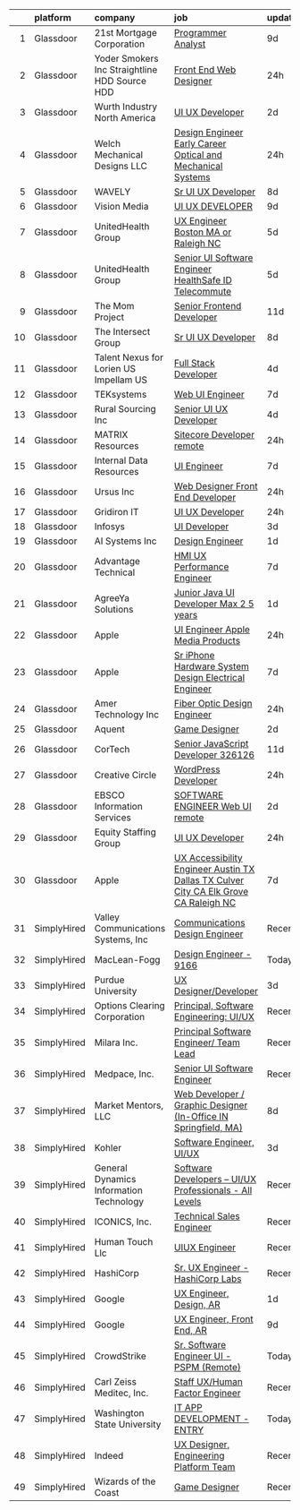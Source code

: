 

|    | platform    | company                                         | job                                                                                                                                                                                                                                                                                                                                                                                                                                                                                                                                                                                                                                                                                                                                                                                                                                                                                                                                                                                                                                                                                                                                                                                                                                                                                                                                                                                                                                                                                   | update_time   | location          |
|---:|:------------|:------------------------------------------------|:--------------------------------------------------------------------------------------------------------------------------------------------------------------------------------------------------------------------------------------------------------------------------------------------------------------------------------------------------------------------------------------------------------------------------------------------------------------------------------------------------------------------------------------------------------------------------------------------------------------------------------------------------------------------------------------------------------------------------------------------------------------------------------------------------------------------------------------------------------------------------------------------------------------------------------------------------------------------------------------------------------------------------------------------------------------------------------------------------------------------------------------------------------------------------------------------------------------------------------------------------------------------------------------------------------------------------------------------------------------------------------------------------------------------------------------------------------------------------------------|:--------------|:------------------|
|  1 | Glassdoor   | 21st Mortgage Corporation                       | [Programmer Analyst](https://www.glassdoor.com/partner/jobListing.htm?pos=101&ao=1110586&s=58&guid=00000182de119da5b760a5ce9ece3456&src=GD_JOB_AD&t=SR&vt=w&cs=1_c1c68ea7&cb=1661583073131&jobListingId=1008076568839&cpc=71EC12CC3A9678F2&jrtk=3-0-1gbf137f2irlc801-1gbf137fh2eaa000-8d366a63f709f073--6NYlbfkN0BeAyavutZxRR7ChPbyVYCIOKJX9CUQksOACpGPzjAT8NFrx-wLRtB8cHbO_Z05eeNwa9x1SlL0kh7KnsyyXArcn-4mWyQ3mVaRvup91GMlUJqJTTd2Bg5VExQlauNvItdB-ERnNchZ7YSceV2AWd0L_Ryw_NHLwfKOd7e5LvzZs6Z7TRBsAsx00mb6mZJk_XLsz4nsoCKd0AFQGkIkQYjny4jmOKQ4e1i1IDzD3IXy3L9MZltr9EX4IVggQoBRtgSqan3lUOWWHqyZ0L2FKGyiYTCQTVgM2wgdMAlBktsNRwf_ZkHAqWXLXn5e8cx1uIj-ED9hEoUTcIxeSFsjz7cgZ5aNahJUzdgdMIePwXjbbsa02zDKbulVcHBFCtH-lxzlqUbw_gmBIaCS0v85ThthmhYuEZTSRbruX1kWY8_um9j9rvSLXGN6Ub8bwNMQsatJtrGZfwR4tRKZa8GhS0HZpwqRTIY4bAqSzWpTIaNeO-EFA5xLbQje)                                                                                                                                                                                                                                                                                                                                                                                                                                                                                                                                                                                                                                              | 9d            | Knoxville, TN     |
|  2 | Glassdoor   | Yoder Smokers Inc  Straightline HDD  Source HDD | [Front End Web Designer](https://www.glassdoor.com/partner/jobListing.htm?pos=109&ao=1110586&s=58&guid=00000182de119da5b760a5ce9ece3456&src=GD_JOB_AD&t=SR&vt=w&ea=1&cs=1_a1e546a6&cb=1661583073133&jobListingId=1008097207409&cpc=4F748F1840550ABC&jrtk=3-0-1gbf137f2irlc801-1gbf137fh2eaa000-1fce3864310a3f03--6NYlbfkN0BOdRJV5k-L3FNCzjCgEhEptbzWR3mFvjnAQnp9JcinXOCVt8QEYBvHqTiHBHSlg98hTrhJExUUVa6v67S1gFyb-OBe8UoPzNouRDn3C9as0WFadlKMeZgUrqrdZ8hm_e9Z-8jTT-HPwLMdKEaf6nFSEDiY93r1Hqa_nw7whddI5F-1mZvAJ0zg1eaCReXvVOrXzHyuoz-GFBAzJ5P853S12gAKM-fM31Ie7ye7LfmFq7AdZBgvk4KxCxBX-LN2Dlezg4MNoeh8XYuoYiEFpwbYGpRrpMRLWQDOLaHb0vnkuFu6y4ogf4kxTf5BtUSfaaGQjlmnU_axSgyqrBEbZPf0xna_rKyDA8BxBKSS7Na9iIAOtINbz4wgKshbpqYlqBEOc1jPLA5btRI3ekr04-KTizXwEA-SItWJCIt_iGOw5a_7a6QwZ9ArPyotZbJR-KwuwbrQW3Tei2a28ZmmmlCQB0IWExuuaFbnMAKsi3eIE1oKPkSqjUuowv8Op8RfKyc%3D)                                                                                                                                                                                                                                                                                                                                                                                                                                                                                                                                                                                                                       | 24h           | Hutchinson, KS    |
|  3 | Glassdoor   | Wurth Industry North America                    | [UI UX Developer](https://www.glassdoor.com/partner/jobListing.htm?pos=105&ao=1110586&s=58&guid=00000182de119da5b760a5ce9ece3456&src=GD_JOB_AD&t=SR&vt=w&ea=1&cs=1_c360d878&cb=1661583073132&jobListingId=1008091117139&cpc=3164FDD6030E246B&jrtk=3-0-1gbf137f2irlc801-1gbf137fh2eaa000-73eedd7eb5c00a73--6NYlbfkN0CCFfCHP65qAdCzg-Bs_Kdum9vHCH_ezqgLFp8WkCp6WSCuUB3kWi_3e4N_As4zg7TYfEe-dvmOtPvk6mZESXN4dBjjkGvFGjHOqRMPyXAzP6lcqXuBmFM4iqXwh616h7IeCOTbjyyjmntbQZ7nFJrhCyyLwes4h-IQB_3bZ4fugmxAISEBKVc8d9PN_WaKNYR6Q42F4M2mBt-WE7-MPpZNusQiLEt-Sp6p3hcizqIxzaQb-ruwDCFzly63Ropk97-Wol-Ve9C7Ydu3D6ZAD3QDmR6-k_8kHZxNafEcSz7KJo6n_8C5AArBCUZGeGMJFod6E_6XSiiKyD-hNDxLeiOithc8f4ADMlZNWBo91U5uJ4b8n2gY-cYkRNppWkZdi-BDWs53Ip3hHbHzOk7oD0KkBZkMNLUzfYB8q1WWOLAysQKMF_7KaC5n75iccQheGNAfSmaaH6tb2RoTrtr0tcQ2d7JVYSGZ3itktRGDgxoMzqasfgmucW73DvS4UyvUy2k%3D)                                                                                                                                                                                                                                                                                                                                                                                                                                                                                                                                                                                                                              | 2d            | Brooklyn Park, MN |
|  4 | Glassdoor   | Welch Mechanical Designs  LLC                   | [Design Engineer  Early Career  Optical and Mechanical Systems](https://www.glassdoor.com/partner/jobListing.htm?pos=104&ao=1110586&s=58&guid=00000182de119da5b760a5ce9ece3456&src=GD_JOB_AD&t=SR&vt=w&ea=1&cs=1_981136ff&cb=1661583073132&jobListingId=1008096441545&cpc=BC616B31DCC8F979&jrtk=3-0-1gbf137f2irlc801-1gbf137fh2eaa000-eb5d7a282566811a--6NYlbfkN0DTsUTROTduLU-MZ43tg5gkhuDqPqw1g7Fa18MlJFAIVczTBAxjVL8znUVua6estl2cv4qdpQIammHNvRN9p1eLf1Oa5InYpshIcQuuffh5DFIaq0Da11asvaekmOKmFKu4PplX09wFV8SOjc54WsITQ_MyGGhJvUx3aW91O6PP57dlDyL0FUJOyClfZTPYYikZZFv736YGmw5ap9ohHsBv-016n4s9otqDYe1wHvhnE5XCnw10loZNRn8I9jMowG0jSaMSh8s8ulIB54vqWTAfBrWGAalC10J-VrADnDlOir8rIIbEA-KjvdaeHig4efNhvppK3apRamD0oXyut47B-Sp-fHAiEwfyE2ZetoV71ubek8O481xv0PXfyXy5F8GeMtSzVLKowloKG9eB7GSh8XfJLRGYlO4g-ZN7eCG10-WNZSoDWTzVBOxor4yCmelRpYHIxb-bJDPAbx1W1-xx4QVWlt7fJBf46mm13SAYUm7HQH7RMwDkTjTRFdyip4NEhoY5B5VtnQ%3D%3D)                                                                                                                                                                                                                                                                                                                                                                                                                                                                                                                                                                  | 24h           | Aberdeen, MD      |
|  5 | Glassdoor   | WAVELY                                          | [Sr  UI UX Developer](https://www.glassdoor.com/partner/jobListing.htm?pos=103&ao=1110586&s=58&guid=00000182de119da5b760a5ce9ece3456&src=GD_JOB_AD&t=SR&vt=w&ea=1&cs=1_c187a9c5&cb=1661583073132&jobListingId=1008078846480&cpc=2C0945AC5067B68B&jrtk=3-0-1gbf137f2irlc801-1gbf137fh2eaa000-b7e75a319e251b83--6NYlbfkN0CFsUkZ6y3FSz-mlD6L7ejB8QaNpXOZA9zECJrBSE1jTAruMs0T0Ja2Swprp5tI35MY2WSOIlf9lrU01llXdVEjj9XPhBSCqurE2QZfwZnzvRjuIDREHCNHa9yHulQaYm9alTDT0Wys6cT0F4v4GY3j8YkHxtblMj7RMtV-fCOW8JQc6eOWW2Ju8Xu5M1Zq5S1ickZqREXzILIEp5wPU5-EgWSPk88hQHok4YmCw2-n-UUQH__P4FHjFaYYCGgihbzeBLsD_MvbTd2iE-GrawPjvSI96HxJD3u38WjvMu0lapw8ckRqm6yuRATCp73okXXK9ZICnd-OHZ8x2Ak0umH1qz2K5cky2GX0Vt_KpnDTsZSj-GWhjwII3h9FMi-bBXJSXvC9N3m_Jnxoar_8mVk5ZEGpA73q72PsLaY7GYz5g0dVTUS-szSaUA3P3vugbl0E--xyZLiA9RyS3cdbW7UZRtKskDT97wRtEZrVlE39_sFCNfyfJkTJPU4LdEN8vks%3D)                                                                                                                                                                                                                                                                                                                                                                                                                                                                                                                                                                                                                          | 8d            | Palo Alto, CA     |
|  6 | Glassdoor   | Vision Media                                    | [UI UX DEVELOPER](https://www.glassdoor.com/partner/jobListing.htm?pos=108&ao=1110586&s=58&guid=00000182de119da5b760a5ce9ece3456&src=GD_JOB_AD&t=SR&vt=w&ea=1&cs=1_2f356540&cb=1661583073132&jobListingId=1008076773300&cpc=44CD5376B8534B8F&jrtk=3-0-1gbf137f2irlc801-1gbf137fh2eaa000-19e53a7268198236--6NYlbfkN0DJ_NiDUn25TsccfMtQS5fdjkwEhZVGunI1iGscaADDmeKZjuEBMFajJPdeEwlP8JM_spvMmEgpTvnNBYsMiRZTChNUBQxgLk_wvenGH_0Io7ODJ7xufOapiQlj99C4-CjlOdkmoYVWw9kzIGMJ8BpB2mZbGeZD7OJMVejfeoS3_xsH2xP4qKWnBXClKuiDeZxnRusp_yrdhCIRWwuUVeoMnyIZ9Yy6XGWtNxF3_7AJT31va9xLzY-mm8hc9nyCYkKtbWl30Dn3vSD41TUs60Xs7WBEdC7fjTOyEUcqaOGqiOdC8m_ABO8C7VDPsM4cK70zCt2wwPxoGdEmDAJb0smpbYfI9h-0O12u11ywxOe5drHlOg0GHIpP-KEF8wNdIwrVolll7xPtH_l8To8HSxcOzZS1nQ_EoJTR3ildbhCmFG4LXyFzxlrXWvKUajrbyqLTuJF7ousPOhfeUKCTMQy918ZrD-AsWQ8COgwIpzxc2KCbp7GJq7Jc)                                                                                                                                                                                                                                                                                                                                                                                                                                                                                                                                                                                                                                            | 9d            | Remote            |
|  7 | Glassdoor   | UnitedHealth Group                              | [UX Engineer   Boston  MA or Raleigh  NC](https://www.glassdoor.com/partner/jobListing.htm?pos=110&ao=1110586&s=58&guid=00000182de119da5b760a5ce9ece3456&src=GD_JOB_AD&t=SR&vt=w&cs=1_6a9919a6&cb=1661583073132&jobListingId=1008084186452&cpc=FA84DF7EA1EC2398&jrtk=3-0-1gbf137f2irlc801-1gbf137fh2eaa000-942f0177e369a762--6NYlbfkN0C8O9VKdOj_1Zh75e9_CvYhSsWVxS1Pvi5WUWhsf4w7FOycHcR50Ta-CQORLM6vDVff01WL0ENPnJCw-93H65qUv8J_kaD69GHUfIsV0tlZvxSD0eLpRwe5WV7kmCmET1iVWf2bnZp2IbsGPIaLtkisClCMgVzbaHAOhnqUa7fjb0ETZvn68lHGW2zHJBLhl4GS0GaiHGnWwXPOFtTfdV3QOsvkjYuAnzKDWF5pMCoadx-sg6MlZJe7y-vftZvT9BpBo08Y8I3AQrJlIrsqkeaUk-VcPlhlFd5mLwx_8at552Sczu3OUNLsMxFlzeMOJ81zJbO7FB0CdfZ5cJ9_JUSkxJfLidhPLGiwvZi2VtHzdZT9Du9WyxJ_SGwxa_hPtcNqmFoPdsz2UGOUzrhNdNq1aU1Bwi8lc3ALQsOvujnObdmEvOiSruKD)                                                                                                                                                                                                                                                                                                                                                                                                                                                                                                                                                                                                                                                                                         | 5d            | Boston, MA        |
|  8 | Glassdoor   | UnitedHealth Group                              | [Senior UI Software Engineer   HealthSafe ID   Telecommute](https://www.glassdoor.com/partner/jobListing.htm?pos=119&ao=1110586&s=58&guid=00000182de119da5b760a5ce9ece3456&src=GD_JOB_AD&t=SR&vt=w&cs=1_8d5afd5b&cb=1661583073134&jobListingId=1008084186018&cpc=A65DF3A704A48F9B&jrtk=3-0-1gbf137f2irlc801-1gbf137fh2eaa000-3032aa755c425008--6NYlbfkN0C8O9VKdOj_1Zh75e9_CvYhSsWVxS1Pvi5WUWhsf4w7FOycHcR50Ta-CQORLM6vDVff01WL0ENPnI2at4D94uURsrlDcdfg3txVPHMeUvj4VB2g7YkNzIwOnQBdswHwgJcDCfGI5cCct6iOVZD5aQx-pREdvaHIXEAfgv7GKJUqZppwN77njjdzFr5I4MxUOqdrl1pHfqK3r_TExoZ8TJo1WNQCKh_Gjt2nEJ_HG4Wu52jvFGb13qwFHhBlRQmIj8mfsxVZ19iCHv9HATCKFl8JskEnsK-O3VneXey9-_5gqfRnOIIKNS31SBlR5Ti4jB51xfMWWwU6fQIgkELMYbEemdMEnurSd3CYFgKqmNbU_DyWPWG_1jYmTz0HXIwKz38zEvsEpDwQkkC1QNX8uLH49weF29q4dLU-dKZ1qwUVwxWTutmCmx_o)                                                                                                                                                                                                                                                                                                                                                                                                                                                                                                                                                                                                                                                                       | 5d            | Chicago, IL       |
|  9 | Glassdoor   | The Mom Project                                 | [Senior Frontend Developer](https://www.glassdoor.com/partner/jobListing.htm?pos=130&ao=1110586&s=58&guid=00000182de119da5b760a5ce9ece3456&src=GD_JOB_AD&t=SR&vt=w&cs=1_0f6ed603&cb=1661583073135&jobListingId=1008072694764&cpc=FA84DF7EA1EC2398&jrtk=3-0-1gbf137f2irlc801-1gbf137fh2eaa000-a69e7c97605910db--6NYlbfkN0BDp_epf89aHDQhKpPegNJQ_ldQpEFZQsM9OcONMGxWx6pU56EKHF58QjVdAUvn2gUdKzeHAlSzK7GfdZDucQgXQ764tmPq9WcaiHmHxX1jpSoaoCGORCNWtFxx2HJyXu1CDgMpxWP5NMgccEbyjOmHcawVBkN4eusbbjk-h-r_8wmF8YAS2k_EPfrrfcDrGUny7zzifFJ83vJFQlXYq4tI-9TxZHTzwNs--OhQKjfa7cmx2-hrA8iI_aQBjo3_iL_kaY7SQLXdq9fXyRrhYr4q6He5gMR8F06CTypFJCQf3d-m0NW2kgFN8Ez_D6JM1u8-ZxSrnJ5blxmwt95e6yV2Hn6d3qFTRhNG7xfWuwBvGb4Kj4BdRUjoufDnglxp_Y3McxxVN-9UFbjDMgov06a5ZDo-UvpFNVOF1Tezz8t1OwHchlMQPYw7FJycO6x8cSYDFSETH6X8pSgIFT3Z9f_bVShgMketvjYMWYIR-3XZMAnhMp4qPPWaP21Amvd6BKzPDs6iV-gC8R55OlmWaQVeejOnahOrt9WufTSa29wKHfsyZIERBrwBupxmkACqm-P514v1CAVw5Q%3D%3D)                                                                                                                                                                                                                                                                                                                                                                                                                                                                                                                                           | 11d           | Atlanta, GA       |
| 10 | Glassdoor   | The Intersect Group                             | [Sr  UI UX Developer](https://www.glassdoor.com/partner/jobListing.htm?pos=125&ao=1110586&s=58&guid=00000182de119da5b760a5ce9ece3456&src=GD_JOB_AD&t=SR&vt=w&ea=1&cs=1_9f45709a&cb=1661583073134&jobListingId=1008078883747&cpc=F4EED0218A761C36&jrtk=3-0-1gbf137f2irlc801-1gbf137fh2eaa000-56d52f169398c4bb--6NYlbfkN0D3PcU9heefYh9TtgByvMoljOix8d9QGO4-sOduKDD9bT1jZI9CfBWrR-yhgruQBi7KFTuRHjT3n_Hv62k00ZQk5EALyZTJ3ArgIc7kDeMEaZUFCeQdHBMM_6BRRHYBtFCgo7X08SjEHsdIyAPYAelMabTU-Grwmbiw3YVqJNd0QgLiAlCr0DtM5M69SPCyplVIe_FQALpqWbxY0FftIJNyJUYKTru7NIeUOIni_orlz36bIl3k3bSD21qeSumpse1ST17lyGtAdChP3Gp1uANO9wTeE_ZVzI0Hf0VoYl9QkC7pOALqnyJq-kw1lD_9OAL2nNtyxLOoHiKKgCw99TCaF4Uy1sKXvWDLFV4IQp4GUWe5qhVEy53ulMxPjYJI5qrB8AbKaH55X3mRzN2XmTEhFEr_gwaPSbIlygRK3CkyTfcgVAEIzAIpADUNSl7NhUokPL1uKcVVjBfLw2AS9rLGgqKLnkspab_jUdFyTDVMRUsMP0CdLUsQXsWDLO0iOR4%3D)                                                                                                                                                                                                                                                                                                                                                                                                                                                                                                                                                                                                                          | 8d            | Remote            |
| 11 | Glassdoor   | Talent Nexus for Lorien US  Impellam US         | [Full Stack Developer](https://www.glassdoor.com/partner/jobListing.htm?pos=126&ao=1110586&s=58&guid=00000182de119da5b760a5ce9ece3456&src=GD_JOB_AD&t=SR&vt=w&ea=1&cs=1_ccdd1ecf&cb=1661583073135&jobListingId=1008086421533&cpc=B101C867B3EF2D75&jrtk=3-0-1gbf137f2irlc801-1gbf137fh2eaa000-9edf7301c2e1c90e--6NYlbfkN0ARyD88zZa8G4fZaD6jLAgXtQ8K-B7dWBWCK8oXQKVaKig_6nzqbLjwMGuvQzHRYlPa0BtF5_3Zo2y3aLci4T_I3KynQdvvXAi-XM_RlGBpxZW-4xTPIgqVlWlr5i3yy2jULizR9U-l5BjCvsCxb2mo7uU7smMLPSZ1ogbwxaKqY-qN_JhbeepZHYrrwEqkyTqtnCAT_4AzhQ_dEwFFUh8VVCII69qBZsKFwNpIwTUpuiGx0qvDf-yKGInpeq1KsSvOMH2AkUpVuNGoyqW_rDwxH-uHSuUVc9opkeHz_jvI5m9WvzEggBbBcG0_gQFGFKsxDL10ZdNBf7XxIJ7yElfx8vicyx2IeFp5d7jiYxwoBJwANFbwmZ-texCvUtFAKng92-8cJy7Mr3chZJ_nNGchY9zzztOQtnHeq-7e4M7g-gba4j8YWSDZ7HoKO9euyxE7_Ct6nYL_C7gpr-VyjLZr0_AGFy7tbE0mqGBtdtP4JyjVj3itqOedTHJpeRiu1zZMH52--Mz-lQ%3D%3D)                                                                                                                                                                                                                                                                                                                                                                                                                                                                                                                                                                                                           | 4d            | Urbandale, IA     |
| 12 | Glassdoor   | TEKsystems                                      | [Web UI Engineer](https://www.glassdoor.com/partner/jobListing.htm?pos=127&ao=1110586&s=58&guid=00000182de119da5b760a5ce9ece3456&src=GD_JOB_AD&t=SR&vt=w&cs=1_1c2bf7f9&cb=1661583073135&jobListingId=1008082138912&cpc=6FC5BA77C9A4CD78&jrtk=3-0-1gbf137f2irlc801-1gbf137fh2eaa000-b23bc7394c47b2ae--6NYlbfkN0AuKz8EBO1xHDEL7V2YF9xF3dC_I9B9i-Zw2Jh8clPMK3KTieKealHQySFBD4L6FvPqrppy_6pQ4JzbYsBYRE3HfqOS1nITnQwyFWRadqAi8jW-TzQMC_u9eD9RZAeUN7pT7i7_2-K7VDYFfWK8sl0TSl_DyrNNLaX2rRT3yx41VpcfHicS4ymVZEa5xUByadc8w5Rltz1l3u7ajhG1Z26rfMli5ybhsUjr1uDBX0bShYg1Tfj2bArBUNcYyUWs56F8KrlvSll1okp8p6JsRLJx5enBCDy0EHp2-Yc3UU2iAV8VyJhkmCxDKxPv7fVtcb4cXKVUZ_cvIW6avAF2u9XakqxSYnGZmhZbr9MWc8_OInYZdn3CeUd0u64OpDNxdE1rO8KuT97L-m2k806seveuSrMJzpHA4O8SSaDq1IV13MXDohzwAshOnnWMfhY9aWz7c8jgqbg36wjvb6JzsZ0KOGJ9wwJ435GuLFeZPSHvk-XLebY-rSGcCMtJ7qmFEf14C-S2WSYnDCCByIv09wA-qXH4DCydJETUf_ErGrYLOJRnJT_t_RWeoAg1yS3u2xn520RyWjHpbZ_tWCECFjS7_YDkq8qwe041lAlTozWUOdGWPH9UyEd6wFHQ3ibkHg-VVshkzO7FOQ799V3FCqGroTxU5lUdY2SJVzCKEZApt98HV5hAYox8HZMJ-Ux1CTQGPrSPYCSP14raujGU2TBgMt69L8I_YeSv48CkoZ6pMhN24Cy5nMVyFj9RGpcH_veFoNmqJR4rHD_GjXKE4YQulr7tj-uwdbqs0JQBKHuj-OEj09lWrubBdt8wU_KbIDeRvQcCk0-LLyZyxiShtN29Bfg8C0sG7jMPFL1P7_KAdZooeu5uxwekq0pWRHscMB2LXW6NbCLXUcaoXAcAT7B9voFGF92CLNqdcoUD5Pce9A%3D%3D)                                                                                                                                                                                     | 7d            | Columbus, OH      |
| 13 | Glassdoor   | Rural Sourcing Inc                              | [Senior UI UX Developer](https://www.glassdoor.com/partner/jobListing.htm?pos=106&ao=1110586&s=58&guid=00000182de119da5b760a5ce9ece3456&src=GD_JOB_AD&t=SR&vt=w&ea=1&cs=1_eeaedc4b&cb=1661583073132&jobListingId=1008086161768&cpc=63E4514951618C5C&jrtk=3-0-1gbf137f2irlc801-1gbf137fh2eaa000-5e5c69a3e17761b4--6NYlbfkN0Dn2SSSVOxWm4exZemnt1thi5p3MgZ83XNP1leMMQrxhUS_aIOGutbZojZrvSN6gYHuEPAsmSK57Cx3TtrBYC3uRsYL8bS9iV9JvG1g-u4OGxC9GrI9ubasiA1fqGLWTvU7TB4nG5FaWrCRSzUq99U2J1h_5ICmX_4Cdv-TyK7cQFnEEoaf2nCT8wwgwr9qOduy8YAlLn5Tl4jJqLCZCmjMlaS-WTtV_4K_zSjXYoXk7jDjXNjtesXLQRghLJgcZirbNJ7PTryZvLPj3erFrpydld8Ss0v27ANUmqa2dtjbCFjfE5X9J5-HNQGUa_c98tPcArXDh-6c_pUUjCvRADwYR1FVEjkKXtTk9IoccCeXgpLQwKxvmsTyc3zP-cezCqXawzfFJ3P-2TQzLm0tz9QBRokNo8f9-SgMiC-IfVs11CZgF1MLyL32nmPoHAl3vUiuoJ6pT7KvfzioH1rPhja45gQwP5Ye2idY9XLQMI5q6OH9u14wPib_b8d9ACLWsF1R1nOMk9F2Yg%3D%3D)                                                                                                                                                                                                                                                                                                                                                                                                                                                                                                                                                                                                         | 4d            | Remote            |
| 14 | Glassdoor   | MATRIX Resources                                | [Sitecore Developer remote](https://www.glassdoor.com/partner/jobListing.htm?pos=124&ao=1110586&s=58&guid=00000182de119da5b760a5ce9ece3456&src=GD_JOB_AD&t=SR&vt=w&ea=1&cs=1_57911a26&cb=1661583073134&jobListingId=1008096916397&cpc=451933188B21919D&jrtk=3-0-1gbf137f2irlc801-1gbf137fh2eaa000-e935917509b9cf3f--6NYlbfkN0De5ppvndiyxA0pMSLQzOe_j9Mra0KF_8EhxTxOKXtZIfhM20E97mGJ28x3XA14Fw01wnz_ikVI-UneAVNuTCgioXiCNa0tPuzJKvqKxIYqlV1lOrA7PlartZxodKnm_FcuCxM1S9PfMdcBDVI-t2iFtYJXBtEltW2cvBf5m1J1K-Z25P8TI6MpOKqA0ZzaSRLbE1BRL9pRmSG9YcbkwlJwPegraz1dC5b8gcOWajWoZqksDQr_k4S4J_KBxnR1zEmt9JscWcfv-gF5b_cYS9wOj0IVEzyrQYp0fyR2b5ExHqmcxAy7BG480cGb8Y4crRJM8_3OQHrcBDX37BJtvdr-oy7RQYcsXTcRSexn6XdYbGLB09djtivswvBTHsxCf3AIjVWeSocl_zhDb0TjZoS3qKHPiYyQpKsLQMVOW8n5XyW3fMaNRCInnrieexZluOJtFDgvQjsBAVcuxYI03C8BcMDLbedv-oxnniFOMsajC8EOYJd7RmT8SHZJMBRH4sW5VwBdJhkhR4Z7BbTYX27n9X_ObcgxwYhyD77lwJ5Wxw%3D%3D)                                                                                                                                                                                                                                                                                                                                                                                                                                                                                                                                                                      | 24h           | Dallas, TX        |
| 15 | Glassdoor   | Internal Data Resources                         | [UI Engineer](https://www.glassdoor.com/partner/jobListing.htm?pos=114&ao=1110586&s=58&guid=00000182de119da5b760a5ce9ece3456&src=GD_JOB_AD&t=SR&vt=w&ea=1&cs=1_4c49a701&cb=1661583073133&jobListingId=1008081469269&cpc=47CFDC01B3F81FAC&jrtk=3-0-1gbf137f2irlc801-1gbf137fh2eaa000-87a42d0d3a12b624--6NYlbfkN0D-IIHpRgNhhiguU_t6VlqfhfFf3-SclHiEW6RanCpGL0AEnsnTmiX299MBfDVxpfqFIHLUZkrxoio22OVCWj8hs7XSZqfmbsYheLqYi2wlilauAmAOi7Dz7AaiPJJnsiA0lcM0Q2Xvu7ZBR6ffRGUZ9gTPPJJwW7H9_MUZNT6DkHevtRGiGdChC0xuGG3aunoZe_weTteHr7EFz1HntBxUcOIZaDmPnXxhhxPMAHs9NkUvBKTwF3e24kyrR3QAsw6exTZphFanRDvKVibnKU2LLUtFXtnp4LAmKb9th_KQ6CHg-Gxj_PmpiYxvMH8MRjMpiA2GXXEERg1DSpEzr6swwqgBlHfeXeGVkO4euMpWHPr9cnBIk1RtQGPEZ8yZuSF4QRiQvqs6-IBy73E5deZtcue312OZxNYhCDopCudWgXejmhpmoAh7VTJmKy_yORrt-RtutK31uYr2dWK2K6Kq4i_kMMXnE4WH23FD5YWDNd2CdSYKB917)                                                                                                                                                                                                                                                                                                                                                                                                                                                                                                                                                                                                                                                | 7d            | Remote            |
| 16 | Glassdoor   | Ursus  Inc                                      | [Web Designer   Front End Developer](https://www.glassdoor.com/partner/jobListing.htm?pos=121&ao=1110586&s=58&guid=00000182de119da5b760a5ce9ece3456&src=GD_JOB_AD&t=SR&vt=w&ea=1&cs=1_8d5ec9ba&cb=1661583073134&jobListingId=1008097361956&cpc=FB7E4A1762AE5BEC&jrtk=3-0-1gbf137f2irlc801-1gbf137fh2eaa000-0ea09b14e2348c5f--6NYlbfkN0CT8vBT9H5mqECx2dfLV_FONLPDKpIRssxVwtj05Tmm4rA5I0VNOPdM1oYsK66ov5pqYS3gXk2ozh0lVEZwzGOqZs8rlCBef2uQoy630wv6aUBqB1D9vjbSnni5WCVaS2e0KhCWi_8-XMv97hUEg7H9r8pKMO8klnwzDsU9mPVyqE5wVDnTov1Pu_UnRYhnE0_Osqvwl8WORWgB_kOjxQQLPQWG-NWIcptfTftC_xvyt1c40uobZ403OrjOg5_p8zqz3cLzwrnHTjqWeFEhkd7FYyVcjiJCMFkVznphRmtkhKbL2ZU9aWVWUjChbdkFdlAiu4tIvv-tEhlvNaragy1ZQhsvGhOC5anf8D4yfIGDJbK-bmh5xwt1uscED6ao3EPCxdfHKv4RZ6Q3-m_MTe1dE6Nugv26rrW9yIa8ooHEPIgJzYTeC7TeJ6xGxEjr0Q_LC6p6H5q3S5tqAKobaBFAUOLFzaYkqfJpxyGsYPdP20mBvANpkaQzJ5RH_Vmc8VjgegvxWxboKTG98q_FBE5bl3pM_pNcSJYEB6LS6_b1i1x0Chv3KUakshXWVM2up4tO6S5T_apkU_XqUiWIk5ODhtDkPPdStMcL4OeeTa4BjyJm3ttDnwceoWYmj08oj1PXLtnRog7ZC5mK4jgpf6IwgquLA0hy2jWf8j77GRgrIguBt0Y4z35WaTNRyLlzs2kzVKznjZnc4r1fjumTNS00Nx37A-0MeRMjBbxr5iJhyW_mUhHQlb0sffm6YmZLrMSORS2kqxMg7uyt7kfQ4UzZhg4ucZjBBZrBD5EPVLicrAh-A0QRvHmkxLcwxdYz5YAiyQyT_bo5UrNfTKCQvVd9092fNh-UPaVf-G0Uda-1KO8IZnLZ-2LUjSVmf03NmVY7ipt7av-37o9wyFt3Vy5q0Ob14i_IncRMk_uT_V61VDI-CvKBY-z6ATRpdjZQh_bsLfkuZZ1YZMKX0l3_OXqcPtJH0xzG3ZUboCKIGi0FEVICVFU_zQcYtsFh0bi_1to%3D)                                                                           | 24h           | Brisbane, CA      |
| 17 | Glassdoor   | Gridiron IT                                     | [UI UX Developer](https://www.glassdoor.com/partner/jobListing.htm?pos=111&ao=1110586&s=58&guid=00000182de119da5b760a5ce9ece3456&src=GD_JOB_AD&t=SR&vt=w&ea=1&cs=1_27b0f1da&cb=1661583073133&jobListingId=1008096729452&cpc=AC285F3A3ECA6BB0&jrtk=3-0-1gbf137f2irlc801-1gbf137fh2eaa000-cf88beb92d4ea9f2--6NYlbfkN0CTHA6cd59lXtQJ-DuZtBHQsSjOn019HaVEc20FtZol1_8bPJW14iotuMuGn0biAaHJZrSwMqHe6jjmIdnxOmPQ4UIFq_7RKuJ44CVm8H-EyFK8qrTPAQ3Tz7mvu2B8zbUqbh8ppRJFtladz0gNHuX_bCBkrKSfveBak7q_sRcku2NiYvB0YXB1NNZnK9eO1qaFCC6u2E-pnxqCldAneWpgkUJNFMcKUwJBVSMuF-BvIkkn3z3jFNivymrjBz1yq9_IPja9DISziCrHoC63q4F9YFfas8rXjtCIN04V61DzaWlc_CB7-mY5n8Q3zSiSkEZ2vUjormRGkWM5PjbHRI4nmsfvHav4QIcF7E-w37Z91v2yj1nRQCX51hek7-ahUwmc_t6eIqqfdd49roVPixOt6j3tBKeOGbAPbQuTHCsQwRm-x7YHaLK7-7_Dp_8bmlE_d-x8QZfUBecPB0kQZvcngKbS0fRuinmjTldGe2GqP_ndDP_ckCILa53lwgToCsi4RXOATd2RGQ%3D%3D)                                                                                                                                                                                                                                                                                                                                                                                                                                                                                                                                                                                                                | 24h           | McLean, VA        |
| 18 | Glassdoor   | Infosys                                         | [UI Developer](https://www.glassdoor.com/partner/jobListing.htm?pos=123&ao=1110586&s=58&guid=00000182de119da5b760a5ce9ece3456&src=GD_JOB_AD&t=SR&vt=w&cs=1_b41a40dc&cb=1661583073134&jobListingId=1008089414705&cpc=6FC5BA77C9A4CD78&jrtk=3-0-1gbf137f2irlc801-1gbf137fh2eaa000-33272c7869f50fcb--6NYlbfkN0DFi1nmQQWK2fa3N4W3y7EUOEocZkWPqKP_f_xZ7ne8RaE0RclXOYKClVBnZ02SZVJ1JG4MJ-eD_D78mhkaslmIFk4-X15OKDVTj8NWso4AfFG8ixlo6wwPWrg9Wc_Gd5ENxvAvwdKE_1Iox9SS9Popf0Fn1H0Q-5Mn8wVutRM6B5wYnzkpevJvvtbZkx0gQnoQg_sa4lfwlszOZzm_IKpVSveSUfeS74bs3XZKZCKC18H2c5kBpIcxlKfNudlnjO7qJtov3_1F022HS0HGDnj2P_qaftSXT7YAz1ozTKKXMHmIo69Ov0M1nFKF-MfkRu0C7mXGOKYFUlx80FD3U-PU6FOqOLTB33CC3HCoiVs5P1-FvA5fJswghgeRXfD3VeW2n5q8QczJQhvPcqB7gP6gclBdNJL4UxNw_Uix4Wl9ImxetHWuyg0mzGivykVHZRnhRPF88qhHOdpHcygTh4Nbcm0gw-kbfoT0HW5ARiLCwL2kvtno0r98S6FuwpgVdWOwaAyqb05TUcbckZTL3c26-s13PMke8TPxwTOq1Ub5eCgpGy8q-COs)                                                                                                                                                                                                                                                                                                                                                                                                                                                                                                                                                                                    | 3d            | Remote            |
| 19 | Glassdoor   | AI Systems  Inc                                 | [Design Engineer](https://www.glassdoor.com/partner/jobListing.htm?pos=102&ao=1110586&s=58&guid=00000182de119da5b760a5ce9ece3456&src=GD_JOB_AD&t=SR&vt=w&ea=1&cs=1_4bf21cb8&cb=1661583073131&jobListingId=1008094479252&cpc=D975E6D323D47586&jrtk=3-0-1gbf137f2irlc801-1gbf137fh2eaa000-bc31a4fd63d2edb6--6NYlbfkN0DdLn5tXN_RiyJSiFodarGZFJKa8s6F6AK0THPBWp05MQOFQCzoYzZxIQuwHUM79gnhdNHwS4PrBiXh2pAkpQD7DHOiTGE0GK570ZUEufUSfmzxDYxqbRIumy_FuFTVoTTJDbBO2hBRAFf_kUCj6aWxW1hMRPM4ZEqmP8GZqi4MbgAKUCxvKKY-lyhSA68npshUfvHYR7i1CpLEvT753x9rRc3mcr9OsoUELefCjk14tnV16aAXW45ogOFIjVCtyFvwWXnwuBD6--LAu3bmSNHLGnVxfjOsK4cb0VjS0JYxg--EQU8zRUbHz_YjzG8GjkANoJMU1TEcW4ftHrRCH7xoRJzrcHPh2t1tHtJrqSKRaNLkYne6Byrdj--ONtmwqkce0KqS5tCmkvLhn5jliSpelVAEsIZm1qnRogOZMJ5XTWbKmx5D4rMlxbG4lzhS_6PYaBS2sMs0GGnZy820gt0ogln2p1Z_s4uxqRNCyCo5MAoo6IlJ0GIssXq4XgS3oUE%3D)                                                                                                                                                                                                                                                                                                                                                                                                                                                                                                                                                                                                                              | 1d            | Redmond, OR       |
| 20 | Glassdoor   | Advantage Technical                             | [HMI UX Performance Engineer](https://www.glassdoor.com/partner/jobListing.htm?pos=122&ao=1110586&s=58&guid=00000182de119da5b760a5ce9ece3456&src=GD_JOB_AD&t=SR&vt=w&ea=1&cs=1_6a95c070&cb=1661583073134&jobListingId=1008081358710&cpc=F41FEAB56D215062&jrtk=3-0-1gbf137f2irlc801-1gbf137fh2eaa000-f5ab22c8c0b2e662--6NYlbfkN0CQRQ3eiV4YWjrRS1ho7HVQ9JO8v6Fb3eU0yDOJbdOiEguntuRlpE4-_N6DYLNj-GryL_Da7xbLi6AY3XUPyUe-6YvQXks6qx1v0oTEtHizzvz-nIQcSOJu8qNkM2Ii_6geylwc2AsE-euxwsNUTksY6N72l-7F24lYnsoGRj01IKhqqaX7Kyc_wld8V2HcYURsC5ezFb7UYEsPbyt0F4C_fqsfZQ0epzj7z1YUxZQJYSFN6kGvBk8_VeVBp2uVNdzUYvf7Js_logmMpftaWkRXAlEcyZ52jsfz_9SgYHXFIK9UAOa2O9a7LfCoAY5clCxA_6oiB_tXRe_bo29CmOoLAbw5eZp0ngOVdMCBV59Fvwl0npVUDcKI0E-NuLK4KxZ29hR4Ykof20w68ogO1_T8lFsm_2T2iKHVfotqf_KnuIKitgSEa5vse5EiLR_gOvFizqHKlKgHDydoeL3ZSvrZllu2J_od2P6GGvGEDE5Qcx0GNZaX-yrfltwt4xYonZKD1A8SdRDyM5kwBDgeuHDq8QzuFQNRbSm5w5AqXih7o7JhZYDMdTc-)                                                                                                                                                                                                                                                                                                                                                                                                                                                                                                                                                                | 7d            | Auburn Hills, MI  |
| 21 | Glassdoor   | AgreeYa Solutions                               | [Junior Java UI Developer  Max 2 5 years ](https://www.glassdoor.com/partner/jobListing.htm?pos=120&ao=1110586&s=58&guid=00000182de119da5b760a5ce9ece3456&src=GD_JOB_AD&t=SR&vt=w&ea=1&cs=1_b6b99135&cb=1661583073134&jobListingId=1008094495721&cpc=F41FEAB56D215062&jrtk=3-0-1gbf137f2irlc801-1gbf137fh2eaa000-13ea9cc98f60f13b--6NYlbfkN0Dwb_YIohz4zuU9-hizYTxpAJ9-qZQvsILXUPhgrrTAx56pUsIsr8HZtNX5XYk1zOE-Eanb0bWXPCnbksDjbtecb8-4VifRO5qO6ZyhcIDoVNTsY4mkG8nqhc_esyarBY0_o8GVnQRuw5xpaQHhXydIMc8XXuCfmo2zq_9HBE2loV1YINLAiJunNXv2XqCGmHUKIuzvUQwBqMnsOFLNZkyRARzrWOoZo7MtXEt_9Q4OTeLU1qDSPLNpR89IE6fnYJGfRuGUlQTvjzohs07Gv6lT4PRf-Afat2qVTo4YSXH8KH3Ijl8ikBXGFSIzk8dW6RYx91MsX2DNCAmIqWU4OAv9nL__zXBxgeRAkvmD8uE0qxVuSjRhR2TdM7e0uqerlaypt1986PmAPutEE7NGwx_lEV-CGH1xjelGN6u02hsYNbcU7OywfM0HBYpAs_pjVMaLj5YlnErNPUPAPtP2UFMvu7v9wY2mXQ30jSP60EZLzfWEuez0GFM1S94NBcQvi1E%3D)                                                                                                                                                                                                                                                                                                                                                                                                                                                                                                                                                                                                     | 1d            | Remote            |
| 22 | Glassdoor   | Apple                                           | [UI Engineer   Apple Media Products](https://www.glassdoor.com/partner/jobListing.htm?pos=118&ao=1110586&s=58&guid=00000182de119da5b760a5ce9ece3456&src=GD_JOB_AD&t=SR&vt=w&cs=1_7dd496b3&cb=1661583073133&jobListingId=1008096945422&cpc=334ABAF5D42DC775&jrtk=3-0-1gbf137f2irlc801-1gbf137fh2eaa000-d95d4845cf3d4ff8--6NYlbfkN0BvKrLyj5gPmtZO9T8euul8TCxuuKNOtzRJOomxnwSEodTz2Bc-sPZlC5mDe-NOaJhUQBkxhRRxAxwgQtNIAyAt8s81vV5GoW4Vgfs2VYVvLm6ZwEzJWuAljatXChu7OEZ-4Ixojis0k5uueaYdO56qVwKNv-LQOt7DMt3PJ_U17b8zYWFOsP5S2cQV8Qf9TFKUhC55zcUJAee9l74HXLjjet8-zarvkxiXNC2i08rn_mOhEiIfRGpWLsMrXx3hfVwjHPIO4cCiLdKZWDmMw3ojbGWzaBK3jNGD_6ashNDzm5uGDMEVG-GRk3-WbCTYzajPsB3bk8qei22ggm2LFDm7F6dekG3BfgB1sceyrDdiwef7v44XXhtQXHT5_MxLDtG9Rk87wrre7bSUQlyIwxw6jZ5mdeJ9J2QNs-ao1mB4CDq8z9KLIuZ_AuSVg6z1Cjf-tUaxGr2xfXlhx18FnTIvXlzw_Ng51DUPeWiBMsyNWdcSEH29Z4wimifNKb4yZkIG93d1gu_GmCLvBDCD6KDlFQ5W3On8TkHPKABIlmUSeEiWRUFz2HSJBmpo7J2bFllNVcQhHFQkiYpdTfwmZ3rPBwHLxV2o7IhsxdJKDVXsv7tLW5fxeGD7h0Z_gmZ-FP8CcB-EZ0c0vdN6sfsFCyAw15AN6a-H2IpbInCN8oq_9W7EWKYZfBpZc3G--MNMA8onTl1KHU96lUp4j8SnGAUKViNMT0CaxfmvIMMHXN4SMCdfjvw-2htL4eZOyToWnvMqtcDVxkDpc8LI7l1VAeB27ArMirRsV281-VLuIa79e1G44gilQo80d4IgTa-l2_J7K2Dt7AxkkvX7-3xRr7uYiaQbuLixpUtR7wcQM5MxCpgst_ay81F4-Gw3vmC7FOBNpxhbmBMAGrtcGnaU3CHKScrG676sfj41uEw6L3iswo0eCRWJa0YUdtuw5PF_BRWt8QzeQDYtgg%3D%3D)                                                                                                                                  | 24h           | San Diego, CA     |
| 23 | Glassdoor   | Apple                                           | [Sr  iPhone Hardware System Design Electrical Engineer](https://www.glassdoor.com/partner/jobListing.htm?pos=116&ao=1110586&s=58&guid=00000182de119da5b760a5ce9ece3456&src=GD_JOB_AD&t=SR&vt=w&cs=1_83c1c3c8&cb=1661583073133&jobListingId=1008082141385&cpc=A65DF3A704A48F9B&jrtk=3-0-1gbf137f2irlc801-1gbf137fh2eaa000-0a38b532a2bc9f72--6NYlbfkN0BvKrLyj5gPmtZO9T8euul8TCxuuKNOtzRJOomxnwSEodTz2Bc-sPZlSXfvz6ygy0u2o-8hZqtS5TVaUbXLHsWVkqSNNWx_j6oJpgT6qx3-2wpCfB2UVRcFw7O_ofhBRG02MW2rt8FSHRNzc2w0TnJeiwxBx0pUwclGzPEf4FzETp2SSrkXlT-JjwlffNudK4p6kXXVZmfRUfJKNJHvZQitPjySSVvu4AQu1oTCPJieq5lsJ2afczJyRO89GZ4G0RK9SGGnIvEx-81aO3ZXFXan6JW27ieKdXPowv-FkjVQ40VO2KWKLGTG0oROtfkYiHZDLsW6L4zzhrx_AFT4ksvSXK_PSvgS16i0cgP7Rk4KkWP0a-TO582_htnr-UtzLnrdmLp1hGyLvqDxJ578mgZqweIkuqcLou7Ss4D-QzoU-HAJ_coyY4VKql6Wwe6kNs_6lDrSc7Br3J2AZcs21M0w3qm-x76kvHDkoFKpOtt00F2d8hgUdsB9coz-8ycQJELwybevxYaa9iXp7LN6dtlHxKyL0ozGLGIxmPGTNNtd7VyzDG0zq9lA3ydAdm4ZHrcxC_SwPC2HB3CeAMsYx3KJV1kArX5pwqDuVgyWnApybf9mv1nshIWM-mk1eQh7uYrmfwJPKH9SAC9Ber19wPp3ln9EdQBSCnLUk0qGgdOJwuM8-ISOyDZlbqNNrPwnbUbwjO-duV9Dvw7XK7-8J_IZhraX3ynofjFWHRPgbvrhEalU9aT4d2gJZnNyPpb5fDxbEB8KJzayg31mgyH3-fOznDzdKZ-PEDDBRoiidAO8dME8XiF-oDJ3TRXa2BsekacaxmTODXYW14WL2ZgSS63rfKXSL3Axm6X8dvc-bKrLUU-rW44ClqoK8lHX2Qx8WIJnEdZm89IfOYwS12UCFbkOvR12oStAOtWyLqLHoUwvlOC4Ownttpo0_Mx0s4dgOUzkqpxYV5az48y5OlAi3wu-TJWxPj4RmBDcudqimcpEAgP6HEqVD9-JOCA2OnrHpvg%3D)                                                             | 7d            | Austin, TX        |
| 24 | Glassdoor   | Amer Technology  Inc                            | [Fiber Optic Design Engineer](https://www.glassdoor.com/partner/jobListing.htm?pos=107&ao=1110586&s=58&guid=00000182de119da5b760a5ce9ece3456&src=GD_JOB_AD&t=SR&vt=w&ea=1&cs=1_922d1f2a&cb=1661583073132&jobListingId=1008096842287&cpc=44CD5376B8534B8F&jrtk=3-0-1gbf137f2irlc801-1gbf137fh2eaa000-c414679ce6012f0e--6NYlbfkN0AqmDMj2bDZkROu5FSaidcV95bzkzHAEofUpgLoJ6M4LcY3NbXIv0qBxwY4HmEAkh2hWuhtbX2_PdRD8IGDHCfNHraKC9syQGNZHQojD-B3bgDH9Y9AiBLd-uAftvJRAmr-tHURyCS_HjiZxF4IG79csakdmV45bU70gztIE5VtPP10bqSGWgCLa5ucPBVypR1Y6frevRtuwRf9PqlOFSS40LNLvCKKxtlPMDcHWJU7_a0AcQ5e-jC2q0lYRbKvM_qYGL5nK79iy7psIm_0PVqR1m84WNL2KkK8omzIASIqG_ebo7Q6XLHoJzqH49Yx5mwOtFa-8U6XAQtY-nlAyPYyclbzFMu7UfMclGFdsifcjbyfW_1386toITycSBsnzDJm2p_Krzw0AmJkRA4fBjgaFZdgndWs7Sx7YIhZ5WzASu9gh_m9alLwtXEFgJ9N5pXgBhTt86yQOonYFRwdbdVQDjmEPNJfZNslq9_TVOZTmqrCdcIjfered9maMDFfmqE%3D)                                                                                                                                                                                                                                                                                                                                                                                                                                                                                                                                                                                                                  | 24h           | Sugar Land, TX    |
| 25 | Glassdoor   | Aquent                                          | [Game Designer](https://www.glassdoor.com/partner/jobListing.htm?pos=129&ao=1110586&s=58&guid=00000182de119da5b760a5ce9ece3456&src=GD_JOB_AD&t=SR&vt=w&cs=1_fe9dfcf6&cb=1661583073135&jobListingId=1008091362421&cpc=F41FEAB56D215062&jrtk=3-0-1gbf137f2irlc801-1gbf137fh2eaa000-3b8cfdd71f0d2f0e--6NYlbfkN0DMrcEu7yrtATojKJA7cEzGQ3FdRGWLh0CZQInL4ECGI9gD0Wolx9R2EDT7B77c2cRU1zW3HVZMZeGAOYVZBOqH_4lgXX5l9kbkb9irhCbVBq6YsU0vLTUYvSh1OUNHO93tZMxbICiVo7Af45F1C-oNj2G6v1j_C21ZJdMsp9erWTBbA9KFitL-5oIjxj8Q4SS6N6TrNAG-sEsY-Xla3CZqbCou7sVyN2pJn11p1OQyvWCNKc4oK3hvs9TWkRK_HRVMKyaermIEv2u8Qcly45xuUnjI1j0XJGurbXgUdPsllBX2_VTrPPgcKout6W-RhFR2fOAl4oJvQAa7UPOOCSR0ksTgUAe9OrRGDPQwGG1-iyMFXEULgRRPfbcJuHFsyXW0nemdlaNZjH_TtDB3d3wwwezK_4TP85XQlaSWkOzuE16EOFR_FQvXU0bex3NCkGl_D2Av9a0cLKE87jEGLMRf)                                                                                                                                                                                                                                                                                                                                                                                                                                                                                                                                                                                                                                                                                   | 2d            | Remote            |
| 26 | Glassdoor   | CorTech                                         | [Senior JavaScript Developer   326126](https://www.glassdoor.com/partner/jobListing.htm?pos=112&ao=1110586&s=58&guid=00000182de119da5b760a5ce9ece3456&src=GD_JOB_AD&t=SR&vt=w&cs=1_90801597&cb=1661583073133&jobListingId=1008072173386&cpc=F41FEAB56D215062&jrtk=3-0-1gbf137f2irlc801-1gbf137fh2eaa000-c50798fcca254bde--6NYlbfkN0ATCZlh4at3dJuJ3v9QYE_c1VOYF6jG6qQshNoY64OlFFfJ6Ge9uDdKJatihtS3x2nP9ABqlpw82HBdfgRg3jQaEkrUzMVuq0pySheCsCLUse9P8yCiKsjUQOVCIDYRTbJOlS0SWRkqtTpVGh5pFK3Z5T50BvcAmqYgWwI-JejUxLiZXCoscAE6Fv3luBjk2ed32zhlHAy2_1-gxNUkpnmghgc1ZlnOsTDsSddnYIkGGoBPFDgWU-Sk04W7d_mal-LNBKiBOgF9HF2_RGtazNy6sLJrbiw28_INCj4YKwDLQnOmvsEozK-Cvj1J7ULDJAVx1COlytLpdOtdPYs_mfCQb8-Cm8gt1hVXVODaV1DeU2VwfPvXhb43320KD6uw-onpau64Wvn2MPLPtVQ8nrhUxR-y8ZNtZrrr8CF5-iJh0C1iG0FT8u7QvntQ97k2742AOXe_5aggrlyMEXUED6R08qWg6m9AVwanx4K2VSgHZI3RKum4CSR0ycejLoIJklYNZ-9f3AIGm3j3sta98127bcP8DjQujqNR9ABC8Js6V4G6ZuzpM79CQqjpWIKvYPh7w8uM3eklBdumJDObvbcv)                                                                                                                                                                                                                                                                                                                                                                                                                                                                                                                            | 11d           | Atlanta, GA       |
| 27 | Glassdoor   | Creative Circle                                 | [WordPress Developer](https://www.glassdoor.com/partner/jobListing.htm?pos=128&ao=1110586&s=58&guid=00000182de119da5b760a5ce9ece3456&src=GD_JOB_AD&t=SR&vt=w&cs=1_70287d85&cb=1661583073135&jobListingId=1008096473248&cpc=A65DF3A704A48F9B&jrtk=3-0-1gbf137f2irlc801-1gbf137fh2eaa000-fbc09607d6046e5f--6NYlbfkN0BPwlZa85gbT4Q3XYQoU_uQn0Qmw9zd_9UNfmcwtqAVud1yvyq1Z4UAlx1bxhDUi3I4i3mD17Yo0A7X5nEjnaFHIaO-3Uo49_sefcVcqUUPErfEWxHsHaW2FfGG3GvV6pF3wrz8cUHTvJHp0KguxqkSVhcB1_0j59BsRvcmxwr4JPZtochkv7zNPdzvVm1Vv3OnenVWjgwNataPMn8NPDzFoZEPZQQrT25hpsEM84-183FPJMhEifdp1LwABszRc2-97bRNoH1Ggopo9LvbI8q5cMWsYlkDZOKA-Afe_1Yxv0T39yQQp9Wn44hE7thtDTKQWVwuy6i4h-IzXN8uDCMNX1ACAOyUSq6H8iFqS6Tk-PctxsWIrV-IvO-AjNad6MtU5EFJuOUSI-eadk45gfFsHRkicMMyax7KO3UNIep_SgOW3Dr06IN4PkNqVu9nOuqgtT4gylrPGs0S4KfkcQOF5DnOL1KrANeNFEJQp_ILQPlu7LMFNa7j7-puf5cHIKzp7IMvT_PV8A%3D%3D)                                                                                                                                                                                                                                                                                                                                                                                                                                                                                                                                                                                                                 | 24h           | Indianapolis, IN  |
| 28 | Glassdoor   | EBSCO Information Services                      | [SOFTWARE ENGINEER   Web UI  remote ](https://www.glassdoor.com/partner/jobListing.htm?pos=113&ao=1110586&s=58&guid=00000182de119da5b760a5ce9ece3456&src=GD_JOB_AD&t=SR&vt=w&cs=1_6fdb86a7&cb=1661583073133&jobListingId=1008091405734&cpc=8795CF9063CD573D&jrtk=3-0-1gbf137f2irlc801-1gbf137fh2eaa000-6e9b88296cbcd71e--6NYlbfkN0DdXnPqwYiIrEKJMiGtoBoRMY0gisMhtebYjuc8wwZJimMLxIRF2WCtIDarJLMGcyBcCdzOYTKEIVjX2f9NEp-E0biprUIEY_ZEFXnODf6oHs4JqDi2KaFOd1_UebDTKe8kw_1gydhi8HHvjQnE4cn-Mc_DEHLVspqI1ONTOR-76AYC7euG5ZEP-XtULk5NinRA-qdppxQRF8r4vbOFMHaBqbhKJ9n8bovorWTsk6a4kxBEYa9m5FMBqU5fmcuLZqNKECm_rJxAeNqksL_hHbyIW-rX4X7HN9YjQ37UzfILB2mTKd1gTRtoI9JCCmAyETF6Rn4emtqgb-nOr2qN_aiIV4UmtmgIma3ZA0San---EnicdxUiZAj8Fz28e-TpdzB2XJ4uaKgTtBU_g16m_N_yEjTvJU4ED54XcnF1j0BOmk3EnSDq3MnPsso0fnYMSZEui_3rJbTdzvGNZrtZ_592gfnaGxxUpxXCQZOdK_8B_IuoyRMrQGTRZP64eiZ8kRF46APfQSuzllT07P-wYLf26zAsfHiMKXLItsAvfFK7gSGiuFB2RHcVF57jpmHR-_wE0bnq3f5PZMtbCsN1_PXBYc58qXvjcZPN_D5ubx_LNjLSAFPOW18cwEVfx6P-KL2SFOdmhnIUPw%3D%3D)                                                                                                                                                                                                                                                                                                                                                                                                                                                                 | 2d            | Massachusetts     |
| 29 | Glassdoor   | Equity Staffing Group                           | [UI UX Developer](https://www.glassdoor.com/partner/jobListing.htm?pos=117&ao=1110586&s=58&guid=00000182de119da5b760a5ce9ece3456&src=GD_JOB_AD&t=SR&vt=w&ea=1&cs=1_f6409598&cb=1661583073134&jobListingId=1008097169038&cpc=F41FEAB56D215062&jrtk=3-0-1gbf137f2irlc801-1gbf137fh2eaa000-76e08f74cfd4e269--6NYlbfkN0C1yyJIapRlEdYOhDmVropYbNu6_NST9zaz4GWjsOuGwSr2S_wuxMSgMUxyoNOegNIHLraSkqZk8QYywJ652h2S_-JyfHwwGhuFbrXBSmst29urPuXhWS6XDd4kWU6Avf_xHQHSc0jilJQ04OA02iJTP_1-cqvd3SQJrJXp9dt8rx4kkO6lD25KoE-fZyTCefEea-FgepplUDS4Y2F4qplUc6TnKXsz2mXaowB1pZLSF6b__s1-ixagXWsAfWsIpTrD9b0AvZurpi3Xjnckje4mJ9_XDV946wNia98udcPujQwtITOJDBL9llHNCOAFgnzDwhGEfZUYlwuzFcuHTp-wd427_ZglCy2Fvvcx658abWHCwsVA3P2rv3QQLv3ISMdQVag_4r_4OBPA9HxrBv5XHPfM-TYNhjq57gHv45Jom0qds2iyIudJFogbomAgTDEJP71-rAPhWCG-Jwx3QYVBsjHlDyTCgxMh1d4784vLQahaahsyNnG1snavmuxFSbHeWidQQyxfnQ%3D%3D)                                                                                                                                                                                                                                                                                                                                                                                                                                                                                                                                                                                                                | 24h           | Remote            |
| 30 | Glassdoor   | Apple                                           | [UX Accessibility Engineer  Austin  TX  Dallas  TX  Culver City  CA  Elk Grove  CA  Raleigh  NC ](https://www.glassdoor.com/partner/jobListing.htm?pos=115&ao=1110586&s=58&guid=00000182de119da5b760a5ce9ece3456&src=GD_JOB_AD&t=SR&vt=w&cs=1_bb765e0f&cb=1661583073133&jobListingId=1008080338729&cpc=F41FEAB56D215062&jrtk=3-0-1gbf137f2irlc801-1gbf137fh2eaa000-6bcecd231bba96e7--6NYlbfkN0BvKrLyj5gPmtZO9T8euul8TCxuuKNOtzRJOomxnwSEodTz2Bc-sPZlADHp0xxmf8UGhI_JQnlS7lmez_1pwlDZ3rkS_zrj-H_qBXXe2pFxdu9ELzpyzs4-lN_YBVdtOGqxLgYLDMc510AxQjsjkBZD4lIc5FgQWm4_iU7VtHLxqD24btlfzXrU0MHGhYmckJwu3aB1IuIA8EkHv5KD46TehUkJjpPmKpie9EEsRn9LctOYQj9P0njNont_nXEZb8VcFJ870jGXC-4R1q7YTibbJbRQq806pqdi0fvV8TgQ0TBfJrc2UmwWDxQbMrW5tea5mHw1bGtRvQoD8fWJ1vfKwkec-dOplzu2r4DcZIKW0RH0lvuqN6p06D8im0iJYDraEEi6caNHzkIhYIqoelBYSE-Z8PqgIxPLKy8O0u2Nyh-J7s3mCyRdkIzwJzJXPs_UEev4CXmPamshMYxEm2pPJT-2BPZAozlIAQ4wJ9mioBk0Boeh2ViMurRMNFQS_LCP2XQ9hVf3Lt_u7Apse59uO_3B8eNQMo9cRT46ojtaRLzUHLkyQZuOGXlHoFImEWgWb50uwkg6fyoC2wRp_cm-n2KE9DhFuWBen95C5Ey4TZGl339sf0jrAtOuTMmAfzWaIexGRDzaR6Q3UFLYjNZ4trU8GdPGY9gQvcojAAAZuuzcD7OruXGgramSNFFgD87oHwm1tFAW9ow7Id1nUfB9G-tgcFGpGfhRrW3Rjf1vUBeJQsuaJdXpjGh3bAZqWxgqA0Mz5kgW_BWSV1TL2sWqpnCb5Q34DAd5l2eOfv_VnD1oSHeoWzCoViiz1io3_rA0xutaD_TF4O5jpJOh6z870houROKCvtwzZpBxu_P87mWY_--jvNyI4LmIVVd5R2ltQBUWvcpFhFPcXBY0q1acLSB6ipsGLpvl5XKVHYncUcmWBcmtjqdEGQA5oIUbGI3CfFonzQ22MwDqc-I0L1REofndJ_NaQjW2h_3jJZUskM5kIus79YzyQJRmNr8Ng-7nFtIf3jPwcIUQHkZ03Yom) | 7d            | Austin, TX        |
| 31 | SimplyHired | Valley Communications Systems, Inc              | [Communications Design Engineer](https://www.simplyhired.com/job/AUo7E07w2klkxUe_MpJEXKAe3q6D53g2ij9loL_ldPaRLYQDHOrlRg?q=ux+engineer)                                                                                                                                                                                                                                                                                                                                                                                                                                                                                                                                                                                                                                                                                                                                                                                                                                                                                                                                                                                                                                                                                                                                                                                                                                                                                                                                                | Recently      | Chicopee, MA      |
| 32 | SimplyHired | MacLean-Fogg                                    | [Design Engineer - 9166](https://www.simplyhired.com/job/X7EeaR0QU02VLHmajw8ugnCBqZtUiAEAmtx0P2JRBk96NmZB39iWWQ?q=ux+engineer)                                                                                                                                                                                                                                                                                                                                                                                                                                                                                                                                                                                                                                                                                                                                                                                                                                                                                                                                                                                                                                                                                                                                                                                                                                                                                                                                                        | Today         | Trenton, TN       |
| 33 | SimplyHired | Purdue University                               | [UX Designer/Developer](https://www.simplyhired.com/job/dUxEBWVO4eY2-lVFgLBBmlWu0LKhxG17m_xYDrdv3cIF7ASAuVPspg?q=ux+engineer)                                                                                                                                                                                                                                                                                                                                                                                                                                                                                                                                                                                                                                                                                                                                                                                                                                                                                                                                                                                                                                                                                                                                                                                                                                                                                                                                                         | 3d            | Remote            |
| 34 | SimplyHired | Options Clearing Corporation                    | [Principal, Software Engineering: UI/UX](https://www.simplyhired.com/job/6WRicnwhKtM4ghmIX48eFW9WlVHt5doMp2wkEyAG3W4q6Pq7hAvRsA?q=ux+engineer)                                                                                                                                                                                                                                                                                                                                                                                                                                                                                                                                                                                                                                                                                                                                                                                                                                                                                                                                                                                                                                                                                                                                                                                                                                                                                                                                        | Recently      | Chicago, IL       |
| 35 | SimplyHired | Milara Inc.                                     | [Principal Software Engineer/ Team Lead](https://www.simplyhired.com/job/y26YMDr_i7bfvvW3yAbF2bhdWFwL9tapVBqQq4mHCUEoMRxaETyEdQ?q=ux+engineer)                                                                                                                                                                                                                                                                                                                                                                                                                                                                                                                                                                                                                                                                                                                                                                                                                                                                                                                                                                                                                                                                                                                                                                                                                                                                                                                                        | Recently      | Milford, MA       |
| 36 | SimplyHired | Medpace, Inc.                                   | [Senior UI Software Engineer](https://www.simplyhired.com/job/1lfzOJok2D8XbByTG0FkTA86TIijEC7RD2tQYlgKVdKOSQLtGAX_aw?q=ux+engineer)                                                                                                                                                                                                                                                                                                                                                                                                                                                                                                                                                                                                                                                                                                                                                                                                                                                                                                                                                                                                                                                                                                                                                                                                                                                                                                                                                   | Recently      | Cincinnati, OH    |
| 37 | SimplyHired | Market Mentors, LLC                             | [Web Developer / Graphic Designer (In-Office IN Springfield, MA)](https://www.simplyhired.com/job/O2JM3P62yfgrJ7vbOJJ1DIO2ROdM60FcioKWWNCu4XXvn1FU8pnANw?q=ux+engineer)                                                                                                                                                                                                                                                                                                                                                                                                                                                                                                                                                                                                                                                                                                                                                                                                                                                                                                                                                                                                                                                                                                                                                                                                                                                                                                               | 8d            | Hartford, CT      |
| 38 | SimplyHired | Kohler                                          | [Software Engineer, UI/UX](https://www.simplyhired.com/job/e5ZL2w4lAtSUOZo8uOU59DE0JdgODc4eIZFFeGK9sYpFrVbBqMvWkw?q=ux+engineer)                                                                                                                                                                                                                                                                                                                                                                                                                                                                                                                                                                                                                                                                                                                                                                                                                                                                                                                                                                                                                                                                                                                                                                                                                                                                                                                                                      | 3d            | Somerville, MA    |
| 39 | SimplyHired | General Dynamics Information Technology         | [Software Developers – UI/UX Professionals - All Levels](https://www.simplyhired.com/job/GXbv7XKvrYmkbYOXkvb7fclwxXifXevjaOQwMMP2gxf4Qt4jlmHXTg?q=ux+engineer)                                                                                                                                                                                                                                                                                                                                                                                                                                                                                                                                                                                                                                                                                                                                                                                                                                                                                                                                                                                                                                                                                                                                                                                                                                                                                                                        | Recently      | San Antonio, TX   |
| 40 | SimplyHired | ICONICS, Inc.                                   | [Technical Sales Engineer](https://www.simplyhired.com/job/BLGA6g71PmxK_tznA_TCmnundiwYAmilk7nypVzrPwOuQDQe9f3_jg?q=ux+engineer)                                                                                                                                                                                                                                                                                                                                                                                                                                                                                                                                                                                                                                                                                                                                                                                                                                                                                                                                                                                                                                                                                                                                                                                                                                                                                                                                                      | Recently      | Foxborough, MA    |
| 41 | SimplyHired | Human Touch Llc                                 | [UIUX Engineer](https://www.simplyhired.com/job/mLV3-vHBSWDu1VpB6i87RJZBJfxBzQHsFHiXEEj2qAuOeFi_t2UXXA?q=ux+engineer)                                                                                                                                                                                                                                                                                                                                                                                                                                                                                                                                                                                                                                                                                                                                                                                                                                                                                                                                                                                                                                                                                                                                                                                                                                                                                                                                                                 | Recently      | Charleston, SC    |
| 42 | SimplyHired | HashiCorp                                       | [Sr. UX Engineer - HashiCorp Labs](https://www.simplyhired.com/job/61CsGRBb4ZemdgFj5Iv8D2z1PrJR8JxmgpweEFC3veZI_T1iHLxW3Q?q=ux+engineer)                                                                                                                                                                                                                                                                                                                                                                                                                                                                                                                                                                                                                                                                                                                                                                                                                                                                                                                                                                                                                                                                                                                                                                                                                                                                                                                                              | Recently      | Raleigh, NC       |
| 43 | SimplyHired | Google                                          | [UX Engineer, Design, AR](https://www.simplyhired.com/job/PkWrAJzQz-Z0JyoGauyJs61E8TvAWlZcPFFnC2iC3txVQBz2Ma1r_w?q=ux+engineer)                                                                                                                                                                                                                                                                                                                                                                                                                                                                                                                                                                                                                                                                                                                                                                                                                                                                                                                                                                                                                                                                                                                                                                                                                                                                                                                                                       | 1d            | San Francisco, CA |
| 44 | SimplyHired | Google                                          | [UX Engineer, Front End, AR](https://www.simplyhired.com/job/hGzNUM0Gl8bMaHcvv5aeuvKuZAAIp6U_ETigaf7BIfZi5qJ1udvVYA?q=ux+engineer)                                                                                                                                                                                                                                                                                                                                                                                                                                                                                                                                                                                                                                                                                                                                                                                                                                                                                                                                                                                                                                                                                                                                                                                                                                                                                                                                                    | 9d            | Los Angeles, CA   |
| 45 | SimplyHired | CrowdStrike                                     | [Sr. Software Engineer UI - PSPM (Remote)](https://www.simplyhired.com/job/WJ8PV7Vn8HF-nDhwizQXB-XVi01m-HxNwJbN46ze61qdeBxLqvkxZg?q=ux+engineer)                                                                                                                                                                                                                                                                                                                                                                                                                                                                                                                                                                                                                                                                                                                                                                                                                                                                                                                                                                                                                                                                                                                                                                                                                                                                                                                                      | Today         | Remote            |
| 46 | SimplyHired | Carl Zeiss Meditec, Inc.                        | [Staff UX/Human Factor Engineer](https://www.simplyhired.com/job/c3_O22TV9OnAd_EII3gVU4SbQPTLvnfvF2IQ0lKUc3Sv_HKAUmQ-dw?q=ux+engineer)                                                                                                                                                                                                                                                                                                                                                                                                                                                                                                                                                                                                                                                                                                                                                                                                                                                                                                                                                                                                                                                                                                                                                                                                                                                                                                                                                | Recently      | Remote            |
| 47 | SimplyHired | Washington State University                     | [IT APP DEVELOPMENT - ENTRY](https://www.simplyhired.com/job/JrblVQHVxJZgIOv3c2Kvv99hbq9QEZbTy4UEIRuBT_o7eaNam45WYw?q=ux+engineer)                                                                                                                                                                                                                                                                                                                                                                                                                                                                                                                                                                                                                                                                                                                                                                                                                                                                                                                                                                                                                                                                                                                                                                                                                                                                                                                                                    | Today         | Pullman, WA       |
| 48 | SimplyHired | Indeed                                          | [UX Designer, Engineering Platform Team](https://www.simplyhired.com/job/hdeLFeZv81fIlBLyr_YTR6lLy_snYw6apPgUfGz2h0M779Ba3oGyjg?q=ux+engineer)                                                                                                                                                                                                                                                                                                                                                                                                                                                                                                                                                                                                                                                                                                                                                                                                                                                                                                                                                                                                                                                                                                                                                                                                                                                                                                                                        | Recently      | United States     |
| 49 | SimplyHired | Wizards of the Coast                            | [Game Designer](https://www.simplyhired.com/job/PTA-XstKiAm5n7XoNO3SHdH25U1A9feZJgZnFjorsiMl1WczbQj2_w?q=ux+engineer)                                                                                                                                                                                                                                                                                                                                                                                                                                                                                                                                                                                                                                                                                                                                                                                                                                                                                                                                                                                                                                                                                                                                                                                                                                                                                                                                                                 | Recently      | Renton, WA        |
